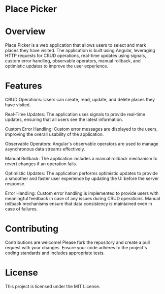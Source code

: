 # Place Picker

# Overview
Place Picker is a web application that allows users to select and mark places they have visited. The application is built using Angular, leveraging HTTP requests for CRUD operations, real-time updates using signals, custom error handling, observable operators, manual rollback, and optimistic updates to improve the user experience.

# Features
CRUD Operations: Users can create, read, update, and delete places they have visited.

Real-Time Updates: The application uses signals to provide real-time updates, ensuring that all users see the latest information.

Custom Error Handling: Custom error messages are displayed to the users, improving the overall usability of the application.

Observable Operators: Angular's observable operators are used to manage asynchronous data streams effectively.

Manual Rollback: The application includes a manual rollback mechanism to revert changes if an operation fails.

Optimistic Updates: The application performs optimistic updates to provide a smoother and faster user experience by updating the UI before the server response.

Error Handling: Custom error handling is implemented to provide users with meaningful feedback in case of any issues during CRUD operations. Manual rollback mechanisms ensure that data consistency is maintained even in case of failures.

# Contributing
Contributions are welcome! Please fork the repository and create a pull request with your changes. Ensure your code adheres to the project's coding standards and includes appropriate tests.

# License
This project is licensed under the MIT License.
